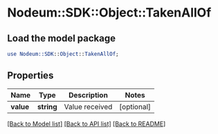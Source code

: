 # Nodeum::SDK::Object::TakenAllOf

## Load the model package
```perl
use Nodeum::SDK::Object::TakenAllOf;
```

## Properties
Name | Type | Description | Notes
------------ | ------------- | ------------- | -------------
**value** | **string** | Value received | [optional] 

[[Back to Model list]](../README.md#documentation-for-models) [[Back to API list]](../README.md#documentation-for-api-endpoints) [[Back to README]](../README.md)


